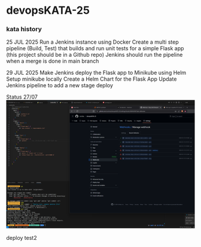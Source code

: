 # devopsKATA-25

### kata history 
25 JUL 2025
Run a Jenkins instance using Docker
Create a multi step pipeline (Build, Test) that builds and run unit tests for a simple Flask app (this project should be in a Github repo)
Jenkins should run the pipeline when a merge is done in main branch

29 JUL 2025
Make Jenkins deploy the Flask app to Minikube using Helm
Setup minikube locally
Create a Helm Chart for the Flask App
Update Jenkins pipeline to add a new stage deploy

Status 27/07
![alt text](docs/img01.png)

deploy test2